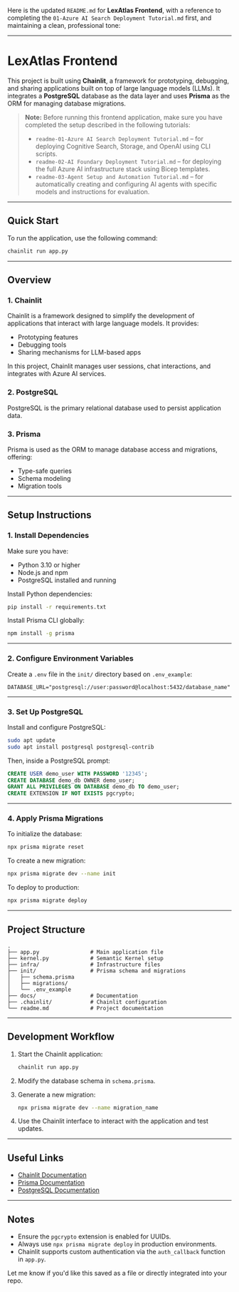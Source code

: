 Here is the updated `README.md` for **LexAtlas Frontend**, with a reference to completing the `01-Azure AI Search Deployment Tutorial.md` first, and maintaining a clean, professional tone:

---

# LexAtlas Frontend

This project is built using **Chainlit**, a framework for prototyping, debugging, and sharing applications built on top of large language models (LLMs). It integrates a **PostgreSQL** database as the data layer and uses **Prisma** as the ORM for managing database migrations.

> **Note:** Before running this frontend application, make sure you have completed the setup described in the following tutorials:
>
> - `readme-01-Azure AI Search Deployment Tutorial.md` – for deploying Cognitive Search, Storage, and OpenAI using CLI scripts.
> - `readme-02-AI Foundary Deployment Tutorial.md` – for deploying the full Azure AI infrastructure stack using Bicep templates.
> - `readme-03-Agent Setup and Automation Tutorial.md` – for automatically creating and configuring AI agents with specific models and instructions for evaluation.

---

## Quick Start

To run the application, use the following command:

```bash
chainlit run app.py
```

---

## Overview

### 1. Chainlit

Chainlit is a framework designed to simplify the development of applications that interact with large language models. It provides:

- Prototyping features
- Debugging tools
- Sharing mechanisms for LLM-based apps

In this project, Chainlit manages user sessions, chat interactions, and integrates with Azure AI services.

### 2. PostgreSQL

PostgreSQL is the primary relational database used to persist application data.

### 3. Prisma

Prisma is used as the ORM to manage database access and migrations, offering:

- Type-safe queries
- Schema modeling
- Migration tools

---

## Setup Instructions

### 1. Install Dependencies

Make sure you have:

- Python 3.10 or higher
- Node.js and npm
- PostgreSQL installed and running

Install Python dependencies:

```bash
pip install -r requirements.txt
```

Install Prisma CLI globally:

```bash
npm install -g prisma
```

---

### 2. Configure Environment Variables

Create a `.env` file in the `init/` directory based on `.env_example`:

```env
DATABASE_URL="postgresql://user:password@localhost:5432/database_name"
```

---

### 3. Set Up PostgreSQL

Install and configure PostgreSQL:

```bash
sudo apt update
sudo apt install postgresql postgresql-contrib
```

Then, inside a PostgreSQL prompt:

```sql
CREATE USER demo_user WITH PASSWORD '12345';
CREATE DATABASE demo_db OWNER demo_user;
GRANT ALL PRIVILEGES ON DATABASE demo_db TO demo_user;
CREATE EXTENSION IF NOT EXISTS pgcrypto;
```

---

### 4. Apply Prisma Migrations

To initialize the database:

```bash
npx prisma migrate reset
```

To create a new migration:

```bash
npx prisma migrate dev --name init
```

To deploy to production:

```bash
npx prisma migrate deploy
```

---

## Project Structure

```
.
├── app.py                # Main application file
├── kernel.py             # Semantic Kernel setup
├── infra/                # Infrastructure files
├── init/                 # Prisma schema and migrations
│   ├── schema.prisma     
│   ├── migrations/       
│   └── .env_example      
├── docs/                 # Documentation
├── .chainlit/            # Chainlit configuration
└── readme.md             # Project documentation
```

---

## Development Workflow

1. Start the Chainlit application:

   ```bash
   chainlit run app.py
   ```

2. Modify the database schema in `schema.prisma`.

3. Generate a new migration:

   ```bash
   npx prisma migrate dev --name migration_name
   ```

4. Use the Chainlit interface to interact with the application and test updates.

---

## Useful Links

- [Chainlit Documentation](https://docs.chainlit.io)
- [Prisma Documentation](https://www.prisma.io/docs)
- [PostgreSQL Documentation](https://www.postgresql.org/docs/)

---

## Notes

- Ensure the `pgcrypto` extension is enabled for UUIDs.
- Always use `npx prisma migrate deploy` in production environments.
- Chainlit supports custom authentication via the `auth_callback` function in `app.py`.

Let me know if you'd like this saved as a file or directly integrated into your repo.